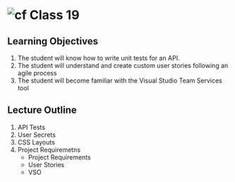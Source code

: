 ![cf](http://i.imgur.com/7v5ASc8.png) Class 19
=====================================

## Learning Objectives
1. The student will know how to write unit tests for an API.
2. The student will understand and create custom user stories following an agile process
3. The student will become familiar with the Visual Studio Team Services tool

## Lecture Outline
1. API Tests
2. User Secrets
3. CSS Layouts
2. Project Requiremetns
   - Project Requirements
   - User Stories
   - VSO